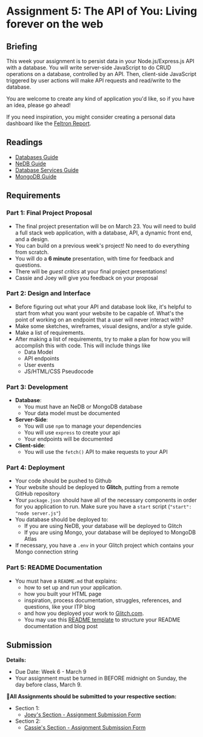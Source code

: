 # Assignment 5: The API of You: Living forever on the web

## Briefing

This week your assignment is to persist data in your Node.js/Express.js API with a database. You will write server-side JavaScript to do CRUD operations on a database, controlled by an API. Then, client-side JavaScript triggered by user actions will make API requests and read/write to the database.

You are welcome to create any kind of application you'd like, so if you have an idea, please go ahead!

If you need inspiration, you might consider creating a personal data dashboard like the [Feltron Report](http://feltron.com/FAR05.html).

## Readings
* [Databases Guide](../guides/databases-guide.md)
* [NeDB Guide](../guides/nedb-guide.md)
* [Database Services Guide](../guides/database-services-guide.md)
* [MongoDB Guide](../guides/mongodb-guide.md)

## Requirements

### Part 1: Final Project Proposal
* The final project presentation will be on March 23. You will need to build a full stack web application, with a database, API, a dynamic front end, and a design.
* You can build on a previous week's project! No need to do everything from scratch.
* You will do a **6 minute** presentation, with time for feedback and questions.
* There will be *guest critics* at your final project presentations!
* Cassie and Joey will give you feedback on your proposal

### Part 2: Design and Interface
* Before figuring out what your API and database look like, it's helpful to start from what you want your website to be capable of. What's the point of working on an endpoint that a user will never interact with?
* Make some sketches, wireframes, visual designs, and/or a style guide. 
* Make a list of requirements.
* After making a list of requirements, try to make a plan for how you will accomplish this with code. This will include things like
  * Data Model
  * API endpoints
  * User events
  * JS/HTML/CSS Pseudocode

### Part 3: Development
* **Database**:
  * You must have an NeDB or MongoDB database
  * Your data model must be documented
* **Server-Side**:
  * You will use `npm` to manage your dependencies
  * You will use `express` to create your api
  * Your endpoints will be documented
* **Client-side**:
  * You will use the `fetch()` API to make requests to your API

### Part 4: Deployment
* Your code should be pushed to Github
* Your website should be deployed to **Glitch**, putting from a remote GitHub repository
* Your `package.json` should have all of the necessary components in order for you application to run. Make sure you have a `start` script (`"start": "node server.js"`)
* You database should be deployed to:
  * If you are using NeDB, your database will be deployed to Glitch
  * If you are using Mongo, your database will be deployed to MongoDB Atlas
* If necessary, you have a `.env` in your Glitch project which contains your Mongo connection string 

### Part 5: README Documentation
* You must have a `README.md` that explains:
    * how to set up and run your application.
    * how you built your HTML page
    * inspiration, process documentation, struggles, references, and questions, like your ITP blog
    * and how you deployed your work to [Glitch.com](https://glitch.com).
  * You may use this [README template](/templates/readme-template.md) to structure your README documentation and blog post

## Submission

**Details:**
* Due Date: Week 6 - March 9
* Your assignment must be turned in BEFORE midnight on Sunday, the day before class, March 9.

**📨All Assignments should be submitted to your respective section:**
* Section 1:
  * [Joey's Section - Assignment Submission Form](https://forms.gle/GkLsRM581kfyHg6W6)
* Section 2:
  * [Cassie's Section - Assignment Submission Form](https://forms.gle/pzxHjZtq1iP5WAyv9)